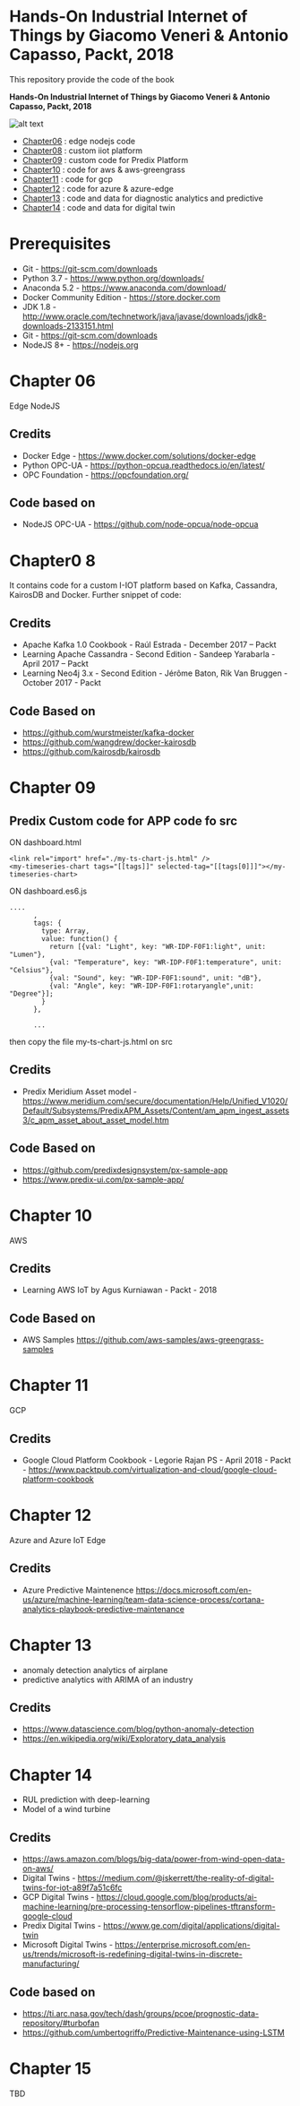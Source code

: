 # Hands-On Industrial Internet of Things by Giacomo Veneri & Antonio Capasso, Packt, 2018
This repository provide the code of the book

**Hands-On Industrial Internet of Things by Giacomo Veneri & Antonio Capasso, Packt, 2018**

![alt text](https://dz13w8afd47il.cloudfront.net/sites/default/files/imagecache/ppv4_main_book_cover/B11397_MockupCover.png)

* [Chapter06](https://github.com/PacktPublishing/Hands-On-Industrial-Internet-of-Things/tree/master/Chapter06) : edge nodejs code
* [Chapter08](https://github.com/PacktPublishing/Hands-On-Industrial-Internet-of-Things/tree/master/Chapter08) : custom iiot platform
* [Chapter09](https://github.com/PacktPublishing/Hands-On-Industrial-Internet-of-Things/tree/master/Chapter09) : custom code for Predix Platform
* [Chapter10](https://github.com/PacktPublishing/Hands-On-Industrial-Internet-of-Things/tree/master/Chapter10) : code for  aws & aws-greengrass
* [Chapter11](https://github.com/PacktPublishing/Hands-On-Industrial-Internet-of-Things/tree/master/Chapter11) : code for  gcp
* [Chapter12](https://github.com/PacktPublishing/Hands-On-Industrial-Internet-of-Things/tree/master/Chapter12) : code for  azure & azure-edge
* [Chapter13](https://github.com/PacktPublishing/Hands-On-Industrial-Internet-of-Things/tree/master/Chapter13) : code and data for diagnostic analytics and predictive
* [Chapter14](https://github.com/PacktPublishing/Hands-On-Industrial-Internet-of-Things/tree/master/Chapter14) : code and data for digital twin


# Prerequisites

* Git - https://git-scm.com/downloads
* Python 3.7 - https://www.python.org/downloads/
* Anaconda 5.2 - https://www.anaconda.com/download/
* Docker Community Edition - https://store.docker.com
* JDK 1.8 - http://www.oracle.com/technetwork/java/javase/downloads/jdk8-downloads-2133151.html
* Git - https://git-scm.com/downloads
* NodeJS 8+ - https://nodejs.org


# Chapter 06

Edge NodeJS

## Credits

* Docker Edge - https://www.docker.com/solutions/docker-edge
* Python OPC-UA - https://python-opcua.readthedocs.io/en/latest/
* OPC Foundation - https://opcfoundation.org/﻿

## Code based on
* NodeJS OPC-UA - https://github.com/node-opcua/node-opcua


# Chapter0 8


It contains code for a custom I-IOT platform based on Kafka, Cassandra, KairosDB and Docker. Further snippet of code:



## Credits

* Apache Kafka 1.0 Cookbook - Raúl Estrada - December 2017 – Packt
* Learning Apache Cassandra - Second Edition - Sandeep Yarabarla - April 2017 – Packt
* Learning Neo4j 3.x - Second Edition - Jérôme Baton, Rik Van Bruggen - October 2017 - Packt

## Code Based on
* https://github.com/wurstmeister/kafka-docker
* https://github.com/wangdrew/docker-kairosdb
* https://github.com/kairosdb/kairosdb


# Chapter 09

## Predix Custom code for APP code fo src

ON dashboard.html

```
<link rel="import" href="./my-ts-chart-js.html" />
<my-timeseries-chart tags="[[tags]]" selected-tag="[[tags[0]]]"></my-timeseries-chart>
```

ON dashboard.es6.js

```
....
      ,
      tags: {
        type: Array,
        value: function() {
          return [{val: "Light", key: "WR-IDP-F0F1:light", unit: "Lumen"},
          {val: "Temperature", key: "WR-IDP-F0F1:temperature", unit: "Celsius"},
          {val: "Sound", key: "WR-IDP-F0F1:sound", unit: "dB"}, 
          {val: "Angle", key: "WR-IDP-F0F1:rotaryangle",unit: "Degree"}];
        }
      },

      ...
```

then copy the file my-ts-chart-js.html on src

## Credits
* Predix Meridium Asset model - https://www.meridium.com/secure/documentation/Help/Unified_V1020/Default/Subsystems/PredixAPM_Assets/Content/am_apm_ingest_assets3/c_apm_asset_about_asset_model.htm

## Code Based on
* https://github.com/predixdesignsystem/px-sample-app
* https://www.predix-ui.com/px-sample-app/

# Chapter 10

AWS

## Credits

* Learning AWS IoT by Agus Kurniawan - Packt - 2018

## Code Based on
* AWS Samples https://github.com/aws-samples/aws-greengrass-samples


# Chapter 11

GCP

## Credits

* Google Cloud Platform Cookbook - Legorie Rajan PS - April 2018 - Packt - https://www.packtpub.com/virtualization-and-cloud/google-cloud-platform-cookbook

# Chapter 12

Azure and Azure IoT Edge

## Credits
* Azure Predictive Maintenence https://docs.microsoft.com/en-us/azure/machine-learning/team-data-science-process/cortana-analytics-playbook-predictive-maintenance

# Chapter 13

* anomaly detection analytics of airplane
* predictive analytics with ARIMA of an industry

## Credits
* https://www.datascience.com/blog/python-anomaly-detection
* https://en.wikipedia.org/wiki/Exploratory_data_analysis

# Chapter 14

* RUL prediction with deep-learning
* Model of a wind turbine

## Credits
* https://aws.amazon.com/blogs/big-data/power-from-wind-open-data-on-aws/
* Digital Twins - https://medium.com/@iskerrett/the-reality-of-digital-twins-for-iot-a89f7a51c6fc
* GCP Digital Twins - https://cloud.google.com/blog/products/ai-machine-learning/pre-processing-tensorflow-pipelines-tftransform-google-cloud
* Predix Digital Twins - https://www.ge.com/digital/applications/digital-twin
* Microsoft Digital Twins - https://enterprise.microsoft.com/en-us/trends/microsoft-is-redefining-digital-twins-in-discrete-manufacturing/

## Code based on
* https://ti.arc.nasa.gov/tech/dash/groups/pcoe/prognostic-data-repository/#turbofan
* https://github.com/umbertogriffo/Predictive-Maintenance-using-LSTM

# Chapter 15
TBD


